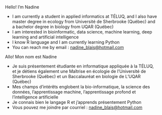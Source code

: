 Hello! I’m Nadine

* I am currently a student in applied informatics at TÉLUQ, and I also have master degree in ecology from Université de Sherbrooke (Québec) and a bachelor degree in biology from UQAR (Québec)
* I am interested in bioinformatic, data science, machine learning, deep learning and artificial intelligence
* I know R language and I am currently learning Python
* You can reach me by email : nadine_blais@hotmail.com

Allo! Mon nom est Nadine

* Je suis présentement étudiante en informatique appliquée à la TÉLUQ, et je détiens également une Maîtrise en écologie de l’Université de Sherbrooke (Québec) et un Baccalauréat en biologie de L’UQAR (Québec)
* Mes champs d’intérêts englobent la bio-informatique, la science des données, l’apprentissage machine, l’apprentissage profond et l’intelligence artificielle
* Je connais bien le langage R et j’apprends présentement Python
* Vous pouvez me joindre par courriel : nadine_blais@hotmail.com
